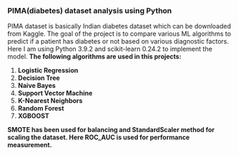 ### PIMA(diabetes) dataset analysis using Python
PIMA dataset is basically Indian diabetes dataset which can be downloaded from Kaggle. The goal of the project is to compare various ML algorithms to predict if a patient has diabetes or not based on various diagnostic factors.
Here I am using Python 3.9.2 and scikit-learn 0.24.2 to implement the model.
**The following algorithms are used in this projects:**
1. **Logistic Regression**
2. **Decision Tree**
3. **Naive Bayes**
4. **Support Vector Machine**
5. **K-Nearest Neighbors**
6. **Random Forest**
7. **XGBOOST**

**SMOTE has been used for balancing and StandardScaler method for scaling the dataset. Here ROC_AUC is used for performance measurement.**
